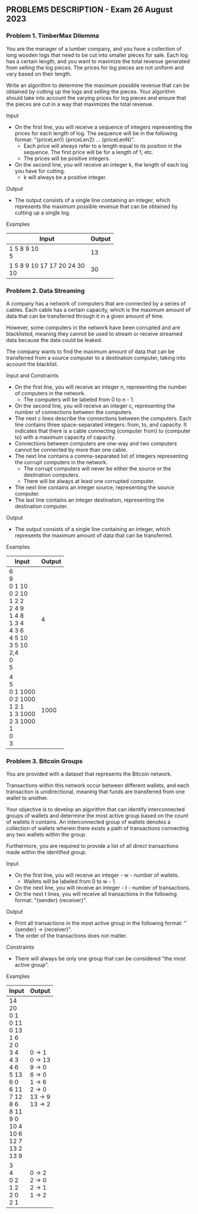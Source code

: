 ## PROBLEMS DESCRIPTION - Exam 26 August 2023


### Problem 1.	TimberMax Dilemma

You are the manager of a lumber company, and you have a collection of long wooden logs that need to be cut into smaller pieces for sale. Each log has a certain length, and you want to maximize the total revenue generated from selling the log pieces. The prices for log pieces are not uniform and vary based on their length.

Write an algorithm to determine the maximum possible revenue that can be obtained by cutting up the logs and selling the pieces. Your algorithm should take into account the varying prices for log pieces and ensure that the pieces are cut in a way that maximizes the total revenue.

Input

  +	On the first line, you will receive a sequence of integers representing the prices for each length of log. The sequence will be in the following format: "{priceLen1} {priceLen2} ... {priceLenN}". 
    +	Each price will always refer to a length equal to its position in the sequence. The first price will be for a length of 1, etc.
    +	The prices will be positive integers.
  +	On the second line, you will receive an integer k, the length of each log you have for cutting.
    +	k will always be a positive integer.

Output

  +	The output consists of a single line containing an integer, which represents the maximum possible revenue that can be obtained by cutting up a single log.

Examples

| Input | Output |
| --- | --- |
| 1 5 8 9 10 <br> 5 | 13 |
| 1 5 8 9 10 17 17 20 24 30 <br> 10 | 30 |

### Problem 2. Data Streaming

A company has a network of computers that are connected by a series of cables. Each cable has a certain capacity, which is the maximum amount of data that can be transferred through it in a given amount of time. 

However, some computers in the network have been corrupted and are blacklisted, meaning they cannot be used to stream or receive streamed data because the data could be leaked. 

The company wants to find the maximum amount of data that can be transferred from a source computer to a destination computer, taking into account the blacklist.

Input and Constraints

  +	On the first line, you will receive an integer n, representing the number of computers in the network.
    +	The computers will be labeled from 0 to n - 1.
  +	On the second line, you will receive an integer c, representing the number of connections between the computers.
  +	The next c lines describe the connections between the computers. Each line contains three space-separated integers: from, to, and capacity. It indicates that there is a cable connecting {computer from} to {computer to} with a maximum capacity of capacity.
  +	Connections between computers are one-way and two computers cannot be connected by more than one cable.
  +	The next line contains a comma-separated list of integers representing the corrupt computers in the network.
    +	The corrupt computers will never be either the source or the destination computers.
    +	There will be always at least one corrupted computer.
  +	The next line contains an integer source, representing the source computer.
  +	The last line contains an integer destination, representing the destination computer.

Output

  +	The output consists of a single line containing an integer, which represents the maximum amount of data that can be transferred.

Examples

| Input | Output |
| --- | --- |
| 6 <br> 9 <br> 0 1 10 <br> 0 2 10 <br> 1 2 2 <br> 2 4 9 <br> 1 4 8 <br> 1 3 4 <br> 4 3 6 <br> 4 5 10 <br> 3 5 10 <br> 2,4 <br> 0 <br> 5 | 4 |
| 4 <br> 5 <br> 0 1 1000 <br> 0 2 1000 <br> 1 2 1 <br> 1 3 1000 <br> 2 3 1000 <br> 1 <br> 0 <br> 3 | 1000 |

### Problem 3. Bitcoin Groups

You are provided with a dataset that represents the Bitcoin network. 

Transactions within this network occur between different wallets, and each transaction is unidirectional, meaning that funds are transferred from one wallet to another. 

Your objective is to develop an algorithm that can identify interconnected groups of wallets and determine the most active group based on the count of wallets it contains. An interconnected group of wallets denotes a collection of wallets wherein there exists a path of transactions connecting any two wallets within the group.

Furthermore, you are required to provide a list of all direct transactions made within the identified group.

Input

  +	On the first line, you will receive an integer - w - number of wallets.
    +	Wallets will be labeled from 0 to w - 1.
  +	On the next line, you will receive an integer - t - number of transactions.
  +	On the next t lines, you will receive all transactions in the following format: "{sender} {receiver}".

Output

  +	Print all transactions in the most active group in the following format: "{sender} -> {receiver}".
  +	The order of the transactions does not matter.

Constraints

  +	There will always be only one group that can be considered "the most active group". 

Examples

| Input | Output |
| --- | --- |
| 14 <br> 20 <br> 0 1 <br> 0 11 <br> 0 13 <br> 1 6 <br> 2 0 <br> 3 4 <br> 4 3 <br> 4 6 <br> 5 13 <br> 6 0 <br> 6 11 <br> 7 12 <br> 8 6 <br> 8 11 <br> 9 0 <br> 10 4 <br> 10 6 <br> 12 7 <br> 13 2 <br> 13 9 | 0 -> 1 <br> 0 -> 13 <br> 9 -> 0 <br> 6 -> 0 <br> 1 -> 6 <br> 2 -> 0 <br> 13 -> 9 <br> 13 -> 2 |
| 3 <br> 4 <br> 0 2 <br> 1 2 <br> 2 0 <br> 2 1 | 0 -> 2 <br> 2 -> 0 <br> 2 -> 1 <br> 1 -> 2 |